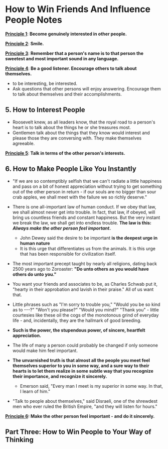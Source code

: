 # How to Win Friends And Influence People Notes

**<u>Principle 1</u>**: **Become genuinely interested in other people.**

**<u>Principle 2</u>**: **Smile.**

**<u>Principle 3</u>**: **Remember that a person's name is to that person the sweetest and most important sound in any language.**

**<u>Principle 4</u>**: **Be a good listener. Encourage others to talk about themselves.**

- to be interesting, be interested.
- Ask questions that other persons will enjoy answering. Encourage them to talk about themselves and their accomplishments.

## 5. How to Interest People

- Roosevelt knew, as all leaders know, that the royal road to a person's heart is to talk about the things he or she treasures most.
- Gentlemen talk about the things that they know would interest and please those they are conversing with. They make themselves agreeable.

<u>**Principle 5**</u>: **Talk in terms of the other person's interests.**



## 6. How to Make People Like You Instantly

- "If we are so contemptibly selfish that we can't radiate a little happiness and pass on a bit of honest appreciation without trying to get something out of the other person in return - if our souls are no bigger than sour crab apples, we shall meet with the failure we so richly deserve."

- There is one all-important law of human conduct. If we obey that law, we shall almost never get into trouble. In fact, that law, if obeyed, will bring us countless friends and constant happiness. But the very instant we break the law, we shall get into endless trouble. **The law is this: *Always make the other person feel important*.**
  - John Dewey said the desire to be important **is the deepest urge in human nature**
  - It is this urge that differentiates us from the animals. It is this urge that has been responsible for civilization itself.
- The most important precept taught by nearly all religions, dating back 2500 years ago to Zoroaster: **"Do unto others as you would have others do unto you."**
- You want your friends and associates to be, as Charles Schwab put it, "hearty in their approbation and lavish in their praise." All of us want that.
- Little phrases such as "I'm sorry to trouble you," "Would you be so kind as to ---?" "Won't you please?" "Would you mind?" "Thank you" - little courtesies like these oil the cogs of the monotonous grind of everyday life - and, incidentally, they are the hallmark of good breeding.
- **Such is the power, the stupendous power, of sincere, heartfelt appreciation.**
- The life of many a person could probably be changed if only someone would make him feel important.
- **The unvarnished truth is that almost all the people you meet feel themselves superior to you in some way, and a sure way to their hearts is to let them realize in some subtle way that you recognize their importance, and recognize it sincerely.**
  - Emerson said, "Every man I meet is my superior in some way. In that, I learn of him."
- "Talk to people about themselves," said Disraeli, one of the shrewdest men who ever ruled the British Empire, "and they will listen for hours."

**<u>Principle 6</u>: Make the other person feel important - and do it sincerely.**



## Part Three: How to Win People to Your Way of Thinking


